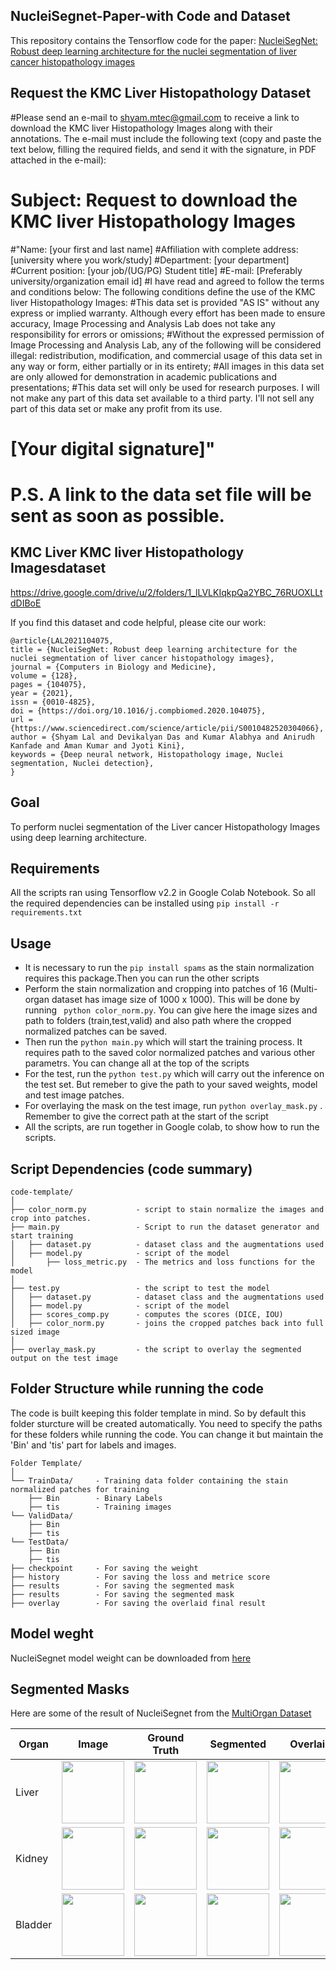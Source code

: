 ## NucleiSegnet-Paper-with Code and Dataset
This repository contains the Tensorflow code for the paper:
[NucleiSegNet: Robust deep learning architecture for the nuclei segmentation of liver cancer histopathology images](https://www.sciencedirect.com/science/article/abs/pii/S0010482520304066)

## Request the KMC Liver Histopathology Dataset
#Please send an e-mail to shyam.mtec@gmail.com to receive a link to download the KMC liver Histopathology Images along with their annotations. The e-mail must include the following text (copy and paste the text below, filling the required fields, and send it with the signature, in PDF attached in the e-mail):

# Subject: Request to download the KMC liver Histopathology Images 
#"Name: [your first and last name]
#Affiliation with complete address: [university where you work/study]
#Department: [your department]
#Current position: [your job/(UG/PG) Student title]
#E-mail: [Preferably university/organization email id]
#I have read and agreed to follow the terms and conditions below: The following conditions define the use of the KMC liver Histopathology Images:
#This data set is provided "AS IS" without any express or implied warranty. Although every effort has been made to ensure accuracy, Image Processing and Analysis Lab does not take any responsibility for errors or omissions;
#Without the expressed permission of Image Processing and Analysis Lab, any of the following will be considered illegal: redistribution, modification, and commercial usage of this data set in any way or form, either partially or in its entirety;
#All images in this data set are only allowed for demonstration in academic publications and presentations;
#This data set will only be used for research purposes. I will not make any part of this data set available to a third party. I'll not sell any part of this data set or make any profit from its use.

# [Your digital signature]"

# P.S. A link to the data set file will be sent as soon as possible.

## KMC Liver KMC liver Histopathology Imagesdataset
https://drive.google.com/drive/u/2/folders/1_lLVLKIqkpQa2YBC_76RUOXLLtdDIBoE

If you find this dataset and code helpful, please cite our work:
```
@article{LAL2021104075,
title = {NucleiSegNet: Robust deep learning architecture for the nuclei segmentation of liver cancer histopathology images},
journal = {Computers in Biology and Medicine},
volume = {128},
pages = {104075},
year = {2021},
issn = {0010-4825},
doi = {https://doi.org/10.1016/j.compbiomed.2020.104075},
url = {https://www.sciencedirect.com/science/article/pii/S0010482520304066},
author = {Shyam Lal and Devikalyan Das and Kumar Alabhya and Anirudh Kanfade and Aman Kumar and Jyoti Kini},
keywords = {Deep neural network, Histopathology image, Nuclei segmentation, Nuclei detection},
}
```


## Goal
To perform nuclei segmentation of the Liver cancer Histopathology Images using deep learning architecture.

## Requirements
All the scripts ran using Tensorflow v2.2 in Google Colab Notebook. So all the required dependencies can be installed using
```pip install -r requirements.txt```

## Usage
* It is necessary to run the ```pip install spams``` as the stain normalization requires this package.Then you can run the other scripts
* Perform the stain normalization and cropping into patches of 16 (Multi-organ dataset has image size of 1000 x 1000). This will be done by running ``` python color_norm.py```. You can give here the image sizes and path to folders (train,test,valid) and also path where the cropped normalized patches can be saved.
* Then run the ```python main.py``` which will start the training process. It requires path to the saved color normalized patches and various other parametrs. You can change all at the top of the scripts
* For the test, run the ```python test.py``` which will carry out the inference on the test set. But remeber to give the path to your saved weights, model and test image patches.
* For overlaying the mask on the test image, run ```python overlay_mask.py``` . Remember to give the correct path at the start of the script 
* All the scripts, are run together in Google colab, to show how to run the scripts.

## Script Dependencies (code summary)
```
code-template/
│
├── color_norm.py           - script to stain normalize the images and crop into patches.
├── main.py                 - Script to run the dataset generator and start training 
│   ├── dataset.py          - dataset class and the augmentations used
│   ├── model.py            - script of the model
│       ├── loss_metric.py  - The metrics and loss functions for the model
│   
├── test.py                 - the script to test the model 
│   ├── dataset.py          - dataset class and the augmentations used
│   ├── model.py            - script of the model
│   ├── scores_comp.py      - computes the scores (DICE, IOU)
│   ├── color_norm.py       - joins the cropped patches back into full sized image
│ 
├── overlay_mask.py         - the script to overlay the segmented output on the test image
```

## Folder Structure while running the code
The code is built keeping this folder template in mind. So by default this folder sturcture will be created automatically. You need to specify the paths for these folders while running the code.  You can change it but maintain the 'Bin' and 'tis' part for labels and images.
```
Folder Template/
│
└── TrainData/     - Training data folder containing the stain normalized patches for training
    ├── Bin        - Binary Labels
    ├── tis        - Training images
└── ValidData/     
    ├── Bin  
    ├── tis 
└── TestData/      
    ├── Bin  
    ├── tis 
├── checkpoint     - For saving the weight
├── history        - For saving the loss and metrice score
├── results        - For saving the segmented mask
├── results        - For saving the segmented mask
├── overlay        - For saving the overlaid final result
```
## Model weght
NucleiSegnet model weight can be downloaded from [here](https://drive.google.com/file/d/1-6Y_cnkerKEtaLHb8L1VnPQkM8GarTiV/view?usp=sharing)

## Segmented Masks
Here are some of the result of NucleiSegnet from the [MultiOrgan Dataset](https://nucleisegmentationbenchmark.weebly.com/dataset.html)

| Organ    | Image  |    Ground Truth | Segmented |    Overlaid | 
| ----------- | ----------- | ----------- | ----------- | ----------- |
|   Liver |  <img src="sample_images/TCGA-21-5784-01Z-00-DX1.jpg" width="100" height="100">  |                                                       <img src="sample_images/TCGA-21-5784-01Z-00-DX1.png" width="100" height="100"> |                                                    <img src="sample_images/TCGA-21-5784-01Z-00-DX1_seg.png" width="100" height="100">    |                                                       <img src="sample_images/TCGA-21-5784-01Z-00-DX1_over.png" width="100" height="100"> |
|   Kidney |  <img src="sample_images/TCGA-B0-5710-01Z-00-DX1.jpg" width="100" height="100">  |                                                       <img src="sample_images/TCGA-B0-5710-01Z-00-DX1.png" width="100" height="100"> |                                                    <img src="sample_images/TCGA-B0-5710-01Z-00-DX1_seg.png" width="100" height="100">    |                                                       <img src="sample_images/TCGA-B0-5710-01Z-00-DX1_over.png" width="100" height="100"> |
|   Bladder |  <img src="sample_images/TCGA-G2-A2EK-01A-02-TSB.jpg" width="100" height="100">  |                                                       <img src="sample_images/TCGA-G2-A2EK-01A-02-TSB.png" width="100" height="100"> |                                                    <img src="sample_images/TCGA-G2-A2EK-01A-02-TSB_seg.png" width="100" height="100">    |                                                       <img src="sample_images/TCGA-G2-A2EK-01A-02-TSB_over.png" width="100" height="100"> |






